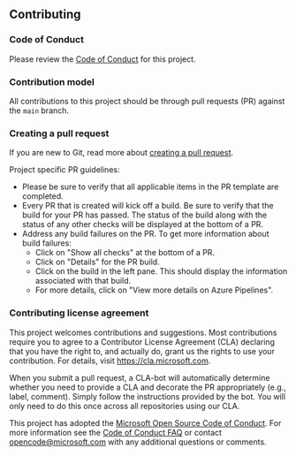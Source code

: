 <!--
Copyright (c) Microsoft Corporation. All rights reserved.
Licensed under the MIT License.
-->

## Contributing

### Code of Conduct

Please review the [Code of Conduct](./CODE_OF_CONDUCT.md) for this project.

### Contribution model

All contributions to this project should be through pull requests (PR) against the `main` branch.

### Creating a pull request

If you are new to Git, read more about [creating a pull request](https://help.github.com/articles/creating-a-pull-request/).

Project specific PR guidelines:

-   Please be sure to verify that all applicable items in the PR template are completed.
-   Every PR that is created will kick off a build. Be sure to verify that the build for your PR has passed. The status of the build along with the status of any other checks will be displayed at the bottom of a PR.
-   Address any build failures on the PR. To get more information about build failures:
    -   Click on "Show all checks" at the bottom of a PR.
    -   Click on "Details" for the PR build.
    -   Click on the build in the left pane. This should display the information associated with that build.
    -   For more details, click on "View more details on Azure Pipelines".

### Contributing license agreement

This project welcomes contributions and suggestions. Most contributions require you to
agree to a Contributor License Agreement (CLA) declaring that you have the right to,
and actually do, grant us the rights to use your contribution. For details, visit
https://cla.microsoft.com.

When you submit a pull request, a CLA-bot will automatically determine whether you need
to provide a CLA and decorate the PR appropriately (e.g., label, comment). Simply follow the
instructions provided by the bot. You will only need to do this once across all repositories using our CLA.

This project has adopted the [Microsoft Open Source Code of Conduct](https://opensource.microsoft.com/codeofconduct/).
For more information see the [Code of Conduct FAQ](https://opensource.microsoft.com/codeofconduct/faq/)
or contact [opencode@microsoft.com](mailto:opencode@microsoft.com) with any additional questions or comments.

